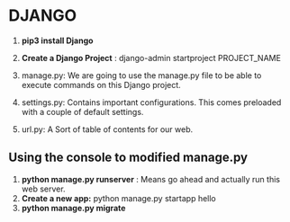# **DJANGO**

1. **pip3 install Django**
2. **Create a Django Project** : django-admin startproject PROJECT_NAME

3. manage.py: We are going to use the manage.py file to be able to execute commands on this Django project.
4. settings.py: Contains important configurations. This comes preloaded with a couple of default settings.
5. url.py: A Sort of table of contents for our web.

## **Using the console to modified manage.py**

1. **python manage.py runserver** : Means go ahead and actually run this web server.
2. **Create a new app:** python manage.py startapp hello
3. **python manage.py migrate**
